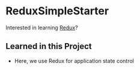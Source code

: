 # ReduxSimpleStarter

Interested in learning [Redux](https://www.udemy.com/react-redux/)?

## Learned in this Project ##

- Here, we use Redux for application state control